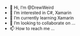 - 👋 Hi, I’m @DrewWeird
- 👀 I’m interested in C#, Xamarin 
- 🌱 I’m currently learning Xamarin 
- 💞️ I’m looking to collaborate on ...
- 📫 How to reach me ...

<!---
DrewWeird/DrewWeird is a ✨ special ✨ repository because its `README.md` (this file) appears on your GitHub profile.
You can click the Preview link to take a look at your changes.
--->
